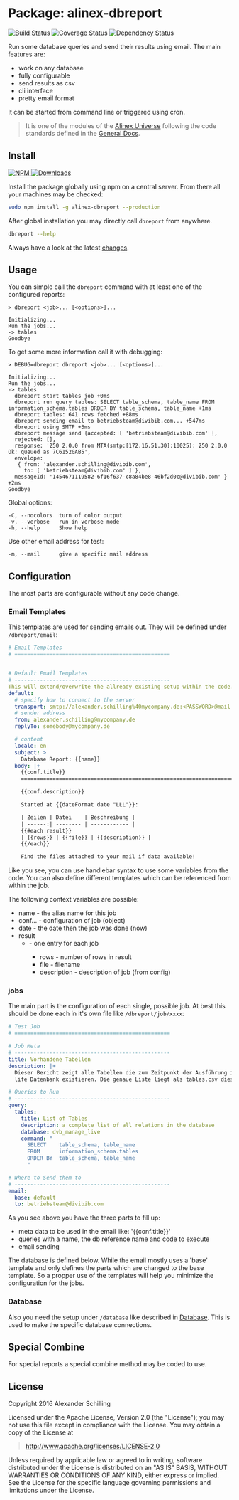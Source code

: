 Package: alinex-dbreport
=================================================

[![Build Status](https://travis-ci.org/alinex/node-dbreport.svg?branch=master)](https://travis-ci.org/alinex/node-dbreport)
[![Coverage Status](https://coveralls.io/repos/alinex/node-dbreport/badge.png?branch=master)](https://coveralls.io/r/alinex/node-dbreport?branch=master)
[![Dependency Status](https://gemnasium.com/alinex/node-dbreport.png)](https://gemnasium.com/alinex/node-dbreport)

Run some database queries and send their results using email. The main features are:

- work on any database
- fully configurable
- send results as csv
- cli interface
- pretty email format

It can be started from command line or triggered using cron.

> It is one of the modules of the [Alinex Universe](http://alinex.github.io/code.html)
> following the code standards defined in the [General Docs](http://alinex.github.io/node-alinex).


Install
-------------------------------------------------

[![NPM](https://nodei.co/npm/alinex-dbreport.png?downloads=true&downloadRank=true&stars=true)
 ![Downloads](https://nodei.co/npm-dl/alinex-dbreport.png?months=9&height=3)
](https://www.npmjs.com/package/alinex-dbreport)

Install the package globally using npm on a central server. From there all your
machines may be checked:

``` sh
sudo npm install -g alinex-dbreport --production
```

After global installation you may directly call `dbreport` from anywhere.

``` sh
dbreport --help
```

Always have a look at the latest [changes](Changelog.md).


Usage
-------------------------------------------------

You can simple call the `dbreport` command with at least one of the configured
reports:

    > dbreport <job>... [<options>]...

    Initializing...
    Run the jobs...
    -> tables
    Goodbye

To get some more information call it with debugging:

    > DEBUG=dbreport dbreport <job>... [<options>]...

    Initializing...
    Run the jobs...
    -> tables
      dbreport start tables job +0ms
      dbreport run query tables: SELECT table_schema, table_name FROM information_schema.tables ORDER BY table_schema, table_name +1ms
      dbreport tables: 641 rows fetched +88ms
      dbreport sending email to betriebsteam@divibib.com... +547ms
      dbreport using SMTP +3ms
      dbreport message send {accepted: [ 'betriebsteam@divibib.com' ],
      rejected: [],
      response: '250 2.0.0 from MTA(smtp:[172.16.51.30]:10025): 250 2.0.0 Ok: queued as 7C61520AB5',
      envelope:
       { from: 'alexander.schilling@divibib.com',
         to: [ 'betriebsteam@divibib.com' ] },
      messageId: '1454671119582-6f16f637-c8a84be8-46bf2d0c@divibib.com' } +2ms
    Goodbye

Global options:

    -C, --nocolors  turn of color output
    -v, --verbose   run in verbose mode
    -h, --help      Show help

Use other email address for test:

    -m, --mail      give a specific mail address


Configuration
-------------------------------------------------
The most parts are configurable without any code change.


### Email Templates

This templates are used for sending emails out. They will be defined under
`/dbreport/email`:

``` yaml
# Email Templates
# =================================================


# Default Email Templates
# -------------------------------------------------
This will extend/overwrite the allready existing setup within the code.
default:
  # specify how to connect to the server
  transport: smtp://alexander.schilling%40mycompany.de:<PASSWORD>@mail.mycompany.de
  # sender address
  from: alexander.schilling@mycompany.de
  replyTo: somebody@mycompany.de

  # content
  locale: en
  subject: >
    Database Report: {{name}}
  body: |+
    {{conf.title}}
    ==========================================================================

    {{conf.description}}

    Started at {{dateFormat date "LLL"}}:

    | Zeilen | Datei    | Beschreibung |
    | ------:| -------- | ------------ |
    {{#each result}}
    | {{rows}} | {{file}} | {{description}} |
    {{/each}}

    Find the files attached to your mail if data available!
```

Like you see, you can use handlebar syntax to use some variables from the code.
You can also define different templates which can be referenced from within the
job.

The following context variables are possible:

- name - the alias name for this job
- conf... - configuration of job (object)
- date - the date then the job was done (now)
- result
  - <job> - one entry for each job
    - rows - number of rows in result
    - file - filename
    - description - description of job (from config)


### jobs

The main part is the configuration of each single, possible job. At best this
should be done each in it's own file like `/dbreport/job/xxxx`:

``` yaml
# Test Job
# =================================================

# Job Meta
# -------------------------------------------------
title: Vorhandene Tabellen
description: |+
  Dieser Bericht zeigt alle Tabellen die zum Zeitpunkt der Ausführung in der manage
  life Datenbank existieren. Die genaue Liste liegt als tables.csv dieser Email bei.

# Queries to Run
# -------------------------------------------------
query:
  tables:
    title: List of Tables
    description: a complete list of all relations in the database
    database: dvb_manage_live
    command: "
      SELECT    table_schema, table_name
      FROM      information_schema.tables
      ORDER BY  table_schema, table_name
      "

# Where to Send them to
# -------------------------------------------------
email:
  base: default
  to: betriebsteam@divibib.com
```

As you see above you have the three parts to fill up:
- meta data to be used in the email like: '{{conf.title}}'
- queries with a name, the db reference name and code to execute
- email sending

The database is defined below. While the email mostly uses a 'base' template
and only defines the parts which are changed to the base template. So a propper
use of the templates will help you minimize the configuration for the jobs.

### Database

Also you need the setup under `/database` like described in
[Database](http://alinex.github.io/node-database).
This is used to make the specific database connections.


Special Combine
-------------------------------------------------
For special reports a special combine method may be coded to use.


License
-------------------------------------------------

Copyright 2016 Alexander Schilling

Licensed under the Apache License, Version 2.0 (the "License");
you may not use this file except in compliance with the License.
You may obtain a copy of the License at

>  <http://www.apache.org/licenses/LICENSE-2.0>

Unless required by applicable law or agreed to in writing, software
distributed under the License is distributed on an "AS IS" BASIS,
WITHOUT WARRANTIES OR CONDITIONS OF ANY KIND, either express or implied.
See the License for the specific language governing permissions and
limitations under the License.
